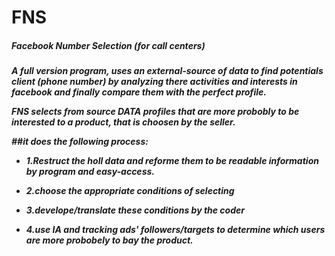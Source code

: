 # FNS
<h5 color="blue">Facebook Number Selection (for call centers)<h5/>

A full version program, uses an external-source of data to find potentials client (phone number) by analyzing there activities and interests in facebook and finally compare them with the perfect profile.

  FNS selects from source DATA profiles that are more probobly to be interested to a product, that is choosen by the seller.
  
   ##it does the following process:
  
* 1.Restruct the holl data and reforme them to be readable information by program and easy-access.
  
* 2.choose the appropriate conditions of selecting
  
* 3.develope/translate these conditions by the coder
  
* 4.use IA and tracking ads' followers/targets to determine which users are more probobely to bay the product.
